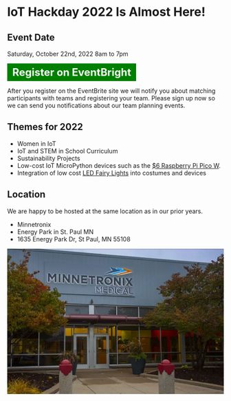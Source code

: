 # IoT Hackday 2022 Is Almost Here!

<style type="text/css">
.register-button:link, register-button:visited {
  background-color: green;
  color: white !important;
  font-size: 18pt;
  font-weight: bold;
  padding: 6px 12px;
  text-align: center;
  text-decoration: none;
  display: inline-block;
}


</style>
## Event Date

Saturday, October 22nd, 2022 8am to 7pm

<a href="https://www.eventbrite.com/e/iot-hackday-tickets-399059837717" class="register-button" style="color:white">Register on EventBright</a>

After you register on the EventBrite site we will notify you about matching participants with teams and registering your team.  Please sign up now so we can send you notifications about our team planning events.

## Themes for 2022

* Women in IoT
* IoT and STEM in School Curriculum
* Sustainability Projects
* Low-cost IoT MicroPython devices such as the [$6 Raspberry Pi Pico W](https://www.raspberrypi.com/news/raspberry-pi-pico-w-your-6-iot-platform/).
* Integration of low cost [LED Fairy Lights](https://www.amazon.com/ALOVECO-Changing-Christmas-Halloween-Decorative/dp/B08TBF3DJJ) into costumes and devices

## Location

We are happy to be hosted at the same location as in our prior years.

* Minnetronix
* Energy Park in St. Paul MN
* 1635 Energy Park Dr, St Paul, MN 55108

![](img/minnetronix.png)
